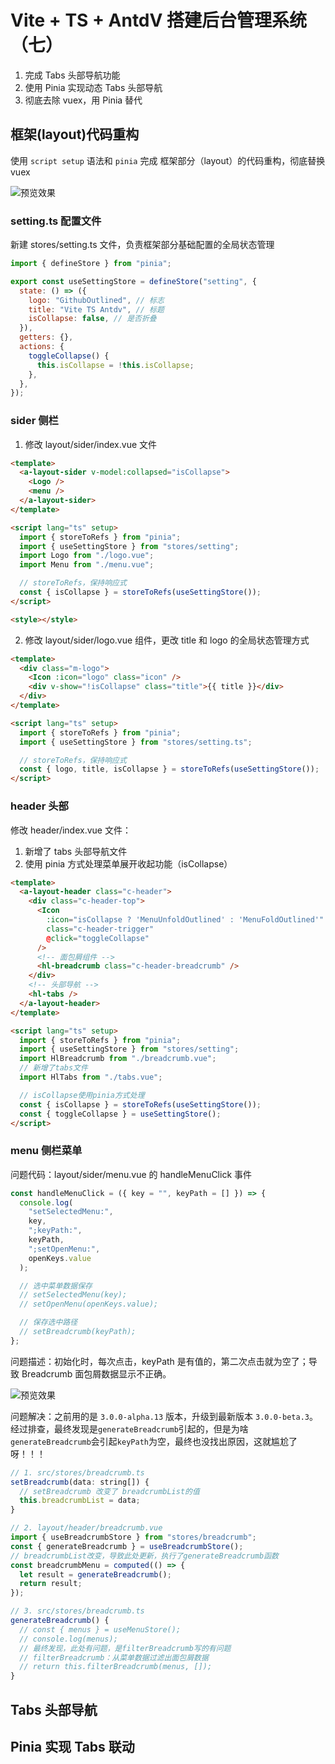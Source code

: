 # Vite + TS + AntdV 搭建后台管理系统（七）

1. 完成 Tabs 头部导航功能
2. 使用 Pinia 实现动态 Tabs 头部导航
3. 彻底去除 vuex，用 Pinia 替代

## 框架(layout)代码重构

使用 `script setup` 语法和 `pinia` 完成 框架部分（layout）的代码重构，彻底替换 vuex

![预览效果](https://github.com/zptime/resources/blob/master/images/shanglv-vite-antdv/ic_7_1.png)

### setting.ts 配置文件

新建 stores/setting.ts 文件，负责框架部分基础配置的全局状态管理

```js
import { defineStore } from "pinia";

export const useSettingStore = defineStore("setting", {
  state: () => ({
    logo: "GithubOutlined", // 标志
    title: "Vite TS Antdv", // 标题
    isCollapse: false, // 是否折叠
  }),
  getters: {},
  actions: {
    toggleCollapse() {
      this.isCollapse = !this.isCollapse;
    },
  },
});
```

### sider 侧栏

1. 修改 layout/sider/index.vue 文件

```html
<template>
  <a-layout-sider v-model:collapsed="isCollapse">
    <Logo />
    <menu />
  </a-layout-sider>
</template>

<script lang="ts" setup>
  import { storeToRefs } from "pinia";
  import { useSettingStore } from "stores/setting";
  import Logo from "./logo.vue";
  import Menu from "./menu.vue";

  // storeToRefs，保持响应式
  const { isCollapse } = storeToRefs(useSettingStore());
</script>

<style></style>
```

2. 修改 layout/sider/logo.vue 组件，更改 title 和 logo 的全局状态管理方式

```html
<template>
  <div class="m-logo">
    <Icon :icon="logo" class="icon" />
    <div v-show="!isCollapse" class="title">{{ title }}</div>
  </div>
</template>

<script lang="ts" setup>
  import { storeToRefs } from "pinia";
  import { useSettingStore } from "stores/setting.ts";

  // storeToRefs，保持响应式
  const { logo, title, isCollapse } = storeToRefs(useSettingStore());
</script>
```

### header 头部

修改 header/index.vue 文件：

1. 新增了 tabs 头部导航文件
2. 使用 pinia 方式处理菜单展开收起功能（isCollapse）

```html
<template>
  <a-layout-header class="c-header">
    <div class="c-header-top">
      <Icon
        :icon="isCollapse ? 'MenuUnfoldOutlined' : 'MenuFoldOutlined'"
        class="c-header-trigger"
        @click="toggleCollapse"
      />
      <!-- 面包屑组件 -->
      <hl-breadcrumb class="c-header-breadcrumb" />
    </div>
    <!-- 头部导航 -->
    <hl-tabs />
  </a-layout-header>
</template>

<script lang="ts" setup>
  import { storeToRefs } from "pinia";
  import { useSettingStore } from "stores/setting";
  import HlBreadcrumb from "./breadcrumb.vue";
  // 新增了tabs文件
  import HlTabs from "./tabs.vue";

  // isCollapse使用pinia方式处理
  const { isCollapse } = storeToRefs(useSettingStore());
  const { toggleCollapse } = useSettingStore();
</script>
```

### menu 侧栏菜单

问题代码：layout/sider/menu.vue 的 handleMenuClick 事件

```js
const handleMenuClick = ({ key = "", keyPath = [] }) => {
  console.log(
    "setSelectedMenu:",
    key,
    ";keyPath:",
    keyPath,
    ";setOpenMenu:",
    openKeys.value
  );

  // 选中菜单数据保存
  // setSelectedMenu(key);
  // setOpenMenu(openKeys.value);

  // 保存选中路径
  // setBreadcrumb(keyPath);
};
```

问题描述：初始化时，每次点击，keyPath 是有值的，第二次点击就为空了；导致 Breadcrumb 面包屑数据显示不正确。

![预览效果](https://github.com/zptime/resources/blob/master/images/shanglv-vite-antdv/ic_7_2.png)

问题解决：之前用的是 `3.0.0-alpha.13` 版本，升级到最新版本 `3.0.0-beta.3`。经过排查，最终发现是`generateBreadcrumb`引起的，但是为啥`generateBreadcrumb`会引起`keyPath`为空，最终也没找出原因，这就尴尬了呀！！！

```js
// 1. src/stores/breadcrumb.ts
setBreadcrumb(data: string[]) {
  // setBreadcrumb 改变了 breadcrumbList的值
  this.breadcrumbList = data;
}

// 2. layout/header/breadcrumb.vue
import { useBreadcrumbStore } from "stores/breadcrumb";
const { generateBreadcrumb } = useBreadcrumbStore();
// breadcrumbList改变，导致此处更新，执行了generateBreadcrumb函数
const breadcrumbMenu = computed(() => {
  let result = generateBreadcrumb();
  return result;
});

// 3. src/stores/breadcrumb.ts
generateBreadcrumb() {
  // const { menus } = useMenuStore();
  // console.log(menus);
  // 最终发现，此处有问题，是filterBreadcrumb写的有问题
  // filterBreadcrumb：从菜单数据过滤出面包屑数据
  // return this.filterBreadcrumb(menus, []);
}
```

## Tabs 头部导航

## Pinia 实现 Tabs 联动
